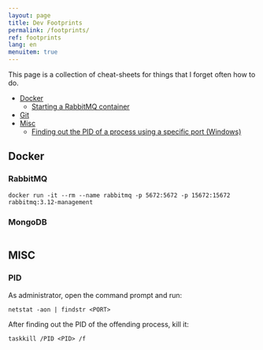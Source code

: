 ```yaml
---
layout: page
title: Dev Footprints
permalink: /footprints/
ref: footprints
lang: en
menuitem: true
---
```


This page is a collection of cheat-sheets for things that I forget often how to do.

- [Docker](#docker)
    - [Starting a RabbitMQ container](#rabbitmq)
- [Git](#git)
- [Misc](#misc)
    - [Finding out the PID of a process using a specific port (Windows)](#pid)

## Docker
### RabbitMQ
```
docker run -it --rm --name rabbitmq -p 5672:5672 -p 15672:15672 rabbitmq:3.12-management
```

### MongoDB
```

```

## MISC

### PID
As administrator, open the command prompt and run:
```
netstat -aon | findstr <PORT>
```

After finding out the PID of the offending process, kill it:
```
taskkill /PID <PID> /f
```
